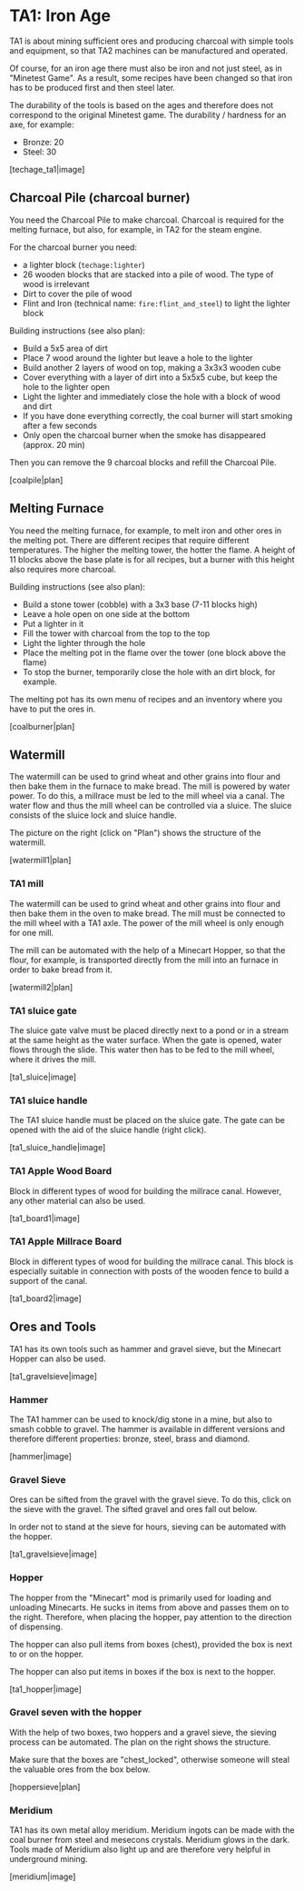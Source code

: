 # TA1: Iron Age

TA1 is about mining sufficient ores and producing charcoal with simple tools and equipment, so that TA2 machines can be manufactured and operated.

Of course, for an iron age there must also be iron and not just steel, as in "Minetest Game". As a result, some recipes have been changed so that iron has to be produced first and then steel later.

The durability of the tools is based on the ages and therefore does not correspond to the original Minetest game.
The durability / hardness for an axe, for example:

* Bronze: 20
* Steel: 30

[techage_ta1|image]


## Charcoal Pile (charcoal burner)

You need the Charcoal Pile to make charcoal. Charcoal is required for the melting furnace, but also, for example, in TA2 for the steam engine.

For the charcoal burner you need:

- a lighter block (`techage:lighter`)
- 26 wooden blocks that are stacked into a pile of wood. The type of wood is irrelevant
- Dirt to cover the pile of wood
- Flint and Iron (technical name: `fire:flint_and_steel`) to light the lighter block



Building instructions (see also plan):

- Build a 5x5 area of dirt
- Place 7 wood around the lighter but leave a hole to the lighter
- Build another 2 layers of wood on top, making a 3x3x3 wooden cube
- Cover everything with a layer of dirt into a 5x5x5 cube, but keep the hole to the lighter open
- Light the lighter and immediately close the hole with a block of wood and dirt
- If you have done everything correctly, the coal burner will start smoking after a few seconds
- Only open the charcoal burner when the smoke has disappeared (approx. 20 min)

Then you can remove the 9 charcoal blocks and refill the Charcoal Pile.

[coalpile|plan]


## Melting Furnace

You need the melting furnace, for example, to melt iron and other ores in the melting pot. There are different recipes that require different temperatures. The higher the melting tower, the hotter the flame. A height of 11 blocks above the base plate is for all recipes, but a burner with this height also requires more charcoal.

Building instructions (see also plan):

* Build a stone tower (cobble) with a 3x3 base (7-11 blocks high)
* Leave a hole open on one side at the bottom
* Put a lighter in it
* Fill the tower with charcoal from the top to the top
* Light the lighter through the hole
* Place the melting pot in the flame over the tower
  (one block above the flame)
* To stop the burner, temporarily close the hole with an dirt block, for example.

The melting pot has its own menu of recipes and an inventory where you have to put the ores in.

[coalburner|plan]



## Watermill

The watermill can be used to grind wheat and other grains into flour and then bake them in the furnace to make bread. 
The mill is powered by water power. To do this, a millrace must be led to the mill wheel via a canal.
The water flow and thus the mill wheel can be controlled via a sluice. The sluice consists of the sluice lock and sluice handle.

The picture on the right (click on "Plan") shows the structure of the watermill. 

[watermill1|plan]


### TA1 mill

The watermill can be used to grind wheat and other grains into flour and then bake them in the oven to make bread. The mill must be connected to the mill wheel with a TA1 axle. The power of the mill wheel is only enough for one mill.

The mill can be automated with the help of a Minecart Hopper, so that the flour, for example, is transported directly from the mill into an furnace in order to bake bread from it.

[watermill2|plan]

### TA1 sluice gate

The sluice gate valve must be placed directly next to a pond or in a stream at the same height as the water surface.
When the gate is opened, water flows through the slide. This water then has to be fed to the mill wheel, where it drives the mill.

[ta1_sluice|image]

### TA1 sluice handle

The TA1 sluice handle must be placed on the sluice gate. The gate can be opened with the aid of the sluice handle (right click).

[ta1_sluice_handle|image]

### TA1 Apple Wood Board

Block in different types of wood for building the millrace canal. However, any other material can also be used.

[ta1_board1|image]

### TA1 Apple Millrace Board

Block in different types of wood for building the millrace canal. This block is especially suitable in connection
with posts of the wooden fence to build a support of the canal.

[ta1_board2|image]



## Ores and Tools

TA1 has its own tools such as hammer and gravel sieve, but the Minecart Hopper can also be used.

[ta1_gravelsieve|image]


### Hammer

The TA1 hammer can be used to knock/dig stone in a mine, but also to smash cobble to gravel. The hammer is available in different versions and therefore different properties: bronze, steel, brass and diamond.

[hammer|image]


### Gravel Sieve

Ores can be sifted from the gravel with the gravel sieve. To do this, click on the sieve with the gravel. The sifted gravel and ores fall out below.

In order not to stand at the sieve for hours, sieving can be automated with the hopper.

[ta1_gravelsieve|image]


### Hopper

The hopper from the "Minecart" mod is primarily used for loading and unloading Minecarts. He sucks in items from above and passes them on to the right. Therefore, when placing the hopper, pay attention to the direction of dispensing.

The hopper can also pull items from boxes (chest), provided the box is next to or on the hopper.

The hopper can also put items in boxes if the box is next to the hopper.

[ta1_hopper|image]


### Gravel seven with the hopper

With the help of two boxes, two hoppers and a gravel sieve, the sieving process can be automated. The plan on the right shows the structure.

Make sure that the boxes are "chest_locked", otherwise someone will steal the valuable ores from the box below.

[hoppersieve|plan]


### Meridium

TA1 has its own metal alloy meridium. Meridium ingots can be made with the coal burner from steel and mesecons crystals. Meridium glows in the dark. Tools made of Meridium also light up and are therefore very helpful in underground mining.

[meridium|image]
